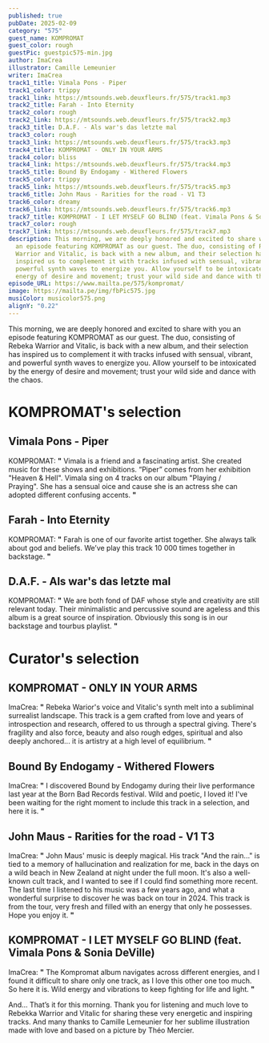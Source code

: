 ```yaml
---
published: true
pubDate: 2025-02-09
category: "575"
guest_name: KOMPROMAT
guest_color: rough
guestPic: guestpic575-min.jpg
author: ImaCrea
illustrator: Camille Lemeunier
writer: ImaCrea
track1_title: Vimala Pons - Piper
track1_color: trippy
track1_link: https://mtsounds.web.deuxfleurs.fr/575/track1.mp3
track2_title: Farah - Into Eternity
track2_color: rough
track2_link: https://mtsounds.web.deuxfleurs.fr/575/track2.mp3
track3_title: D.A.F. - Als war's das letzte mal
track3_color: rough
track3_link: https://mtsounds.web.deuxfleurs.fr/575/track3.mp3
track4_title: KOMPROMAT - ONLY IN YOUR ARMS
track4_color: bliss
track4_link: https://mtsounds.web.deuxfleurs.fr/575/track4.mp3
track5_title: Bound By Endogamy - Withered Flowers
track5_color: trippy
track5_link: https://mtsounds.web.deuxfleurs.fr/575/track5.mp3
track6_title: John Maus - Rarities for the road - V1 T3
track6_color: dreamy
track6_link: https://mtsounds.web.deuxfleurs.fr/575/track6.mp3
track7_title: KOMPROMAT - I LET MYSELF GO BLIND (feat. Vimala Pons & Sonia DeVille)
track7_color: rough
track7_link: https://mtsounds.web.deuxfleurs.fr/575/track7.mp3
description: This morning, we are deeply honored and excited to share with you
  an episode featuring KOMPROMAT as our guest. The duo, consisting of Rebeka
  Warrior and Vitalic, is back with a new album, and their selection has
  inspired us to complement it with tracks infused with sensual, vibrant, and
  powerful synth waves to energize you. Allow yourself to be intoxicated by the
  energy of desire and movement; trust your wild side and dance with the chaos.
episode_URL: https://www.mailta.pe/575/kompromat/
image: https://mailta.pe/img/fbPic575.jpg
musiColor: musicolor575.png
alignY: "0.22"
---
```

This morning, we are deeply honored and excited to share with you an episode featuring KOMPROMAT as our guest. The duo, consisting of Rebeka Warrior and Vitalic, is back with a new album, and their selection has inspired us to complement it with tracks infused with sensual, vibrant, and powerful synth waves to energize you. Allow yourself to be intoxicated by the energy of desire and movement; trust your wild side and dance with the chaos.

# KOMPROMAT's selection

## Vimala Pons - Piper

KOMPROMAT: **"** Vimala is a friend and a fascinating artist. She created music for these shows and exhibitions. “Piper” comes from her exhibition "Heaven & Hell".
Vimala sing on 4 tracks on our album "Playing / Praying". She has a sensual oice and cause she is an actress she can adopted different confusing accents. **"** 

## Farah - Into Eternity

KOMPROMAT: **"** Farah is one of our favorite artist together. She always talk about god and beliefs. We’ve play this track 10 000 times together in backstage. **"** 

## D.A.F. - Als war's das letzte mal

KOMPROMAT: **"** We are both fond of DAF whose style and creativity are still relevant today. Their minimalistic and percussive sound are ageless and this album is a great source of inspiration. Obviously this song is in our backstage and tourbus playlist. **"** 

# Curator's selection


## KOMPROMAT - ONLY IN YOUR ARMS

ImaCrea: **"** Rebeka Warior's voice and Vitalic's synth melt into a subliminal surrealist landscape. This track is a gem crafted from love and years of introspection and research, offered to us through a spectral giving. There's fragility and also force, beauty and also rough edges, spiritual and also deeply anchored... it is artistry at a high level of equilibrium. **"** 

## Bound By Endogamy - Withered Flowers

ImaCrea: **"** I discovered Bound by Endogamy during their live performance last year at the Born Bad Records festival. Wild and poetic, I loved it! I've been waiting for the right moment to include this track in a selection, and here it is. **"** 

## John Maus - Rarities for the road - V1 T3

ImaCrea: **"** John Maus' music is deeply magical. His track "And the rain..." is tied to a memory of hallucination and realization for me, back in the days on a wild beach in New Zealand at night under the full moon. It's also a well-known cult track, and I wanted to see if I could find something more recent. The last time I listened to his music was a few years ago, and what a wonderful surprise to discover he was back on tour in 2024. This track is from the tour, very fresh and filled with an energy that only he possesses. Hope you enjoy it. **"** 

## KOMPROMAT - I LET MYSELF GO BLIND (feat. Vimala Pons & Sonia DeVille)

ImaCrea: **"** The Kompromat album navigates across different energies, and I found it difficult to share only one track, as I love this other one too much. So here it is. Wild energy and vibrations to keep fighting for life and light. **"** 

And... That’s it for this morning. Thank you for listening and much love to Rebekka Warrior and Vitalic for sharing these very energetic and inspiring tracks. And many thanks to Camille Lemeunier for her sublime illustration made with love and based on a picture by Théo Mercier.
